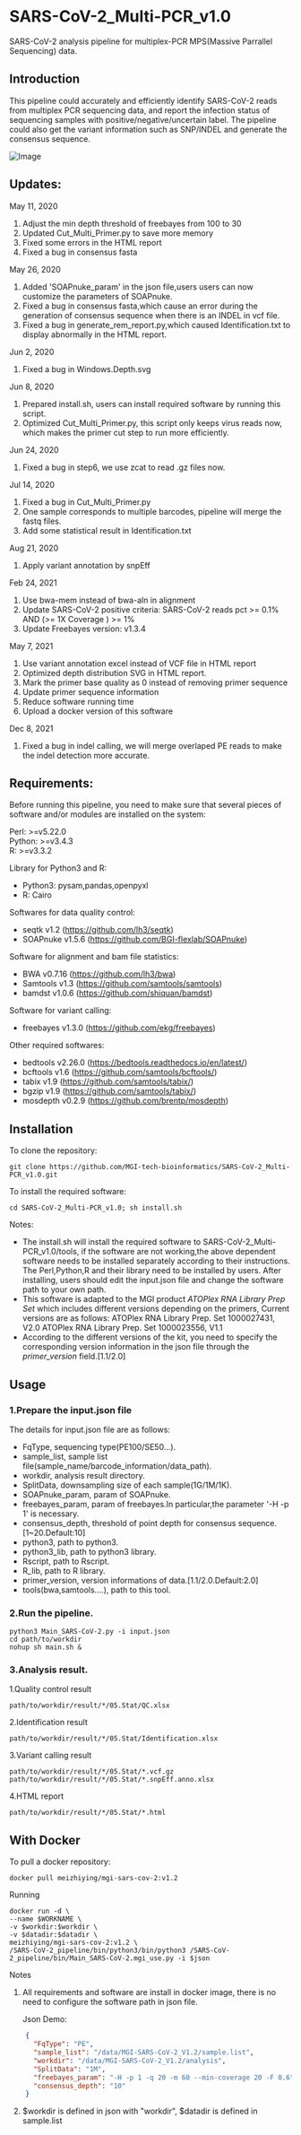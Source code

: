 # SARS-CoV-2_Multi-PCR_v1.0
SARS-CoV-2 analysis pipeline for multiplex-PCR MPS(Massive Parrallel Sequencing) data.

## Introduction
This pipeline could accurately and efficiently identify SARS-CoV-2 reads from multiplex PCR sequencing data, and report the infection status of sequencing samples with positive/negative/uncertain label. The pipeline could also get the variant information such as SNP/INDEL and generate the consensus sequence.

![Image](https://github.com/MGI-tech-bioinformatics/SARS-CoV-2_Multi-PCR_v1.0/blob/master/Pipeline.png)

## Updates:
May 11, 2020
1. Adjust the min depth threshold of freebayes from 100 to 30  
2. Updated Cut_Multi_Primer.py to save more memory  
3. Fixed some errors in the HTML report
4. Fixed a bug in consensus fasta

May 26, 2020
1. Added 'SOAPnuke_param' in the json file,users users can now customize the parameters of SOAPnuke.  
2. Fixed a bug in consensus fasta,which cause an error during the generation of consensus sequence when there is an INDEL in vcf file.  
3. Fixed a bug in generate_rem_report.py,which caused Identification.txt to display abnormally in the HTML report.  

Jun 2, 2020
1. Fixed a bug in Windows.Depth.svg

Jun 8, 2020
1. Prepared install.sh, users can install required software by running this script.  
2. Optimized Cut_Multi_Primer.py, this script only keeps virus reads now, which makes the primer cut step to run more efficiently.  

Jun 24, 2020
1. Fixed a bug in step6, we use zcat to read .gz files now.  

Jul 14, 2020
1. Fixed a bug in Cut_Multi_Primer.py
2. One sample corresponds to multiple barcodes, pipeline will merge the fastq files.  
3. Add some statistical result in Identification.txt

Aug 21, 2020
1. Apply variant annotation by snpEff  

Feb 24, 2021
1. Use bwa-mem instead of bwa-aln in alignment 
2. Update SARS-CoV-2 positive criteria: SARS-CoV-2 reads pct >= 0.1% AND (>= 1X Coverage ) >= 1% 
3. Update Freebayes version: v1.3.4

May 7, 2021
1. Use variant annotation excel instead of VCF file in HTML report
2. Optimized depth distribution SVG in HTML report.
3. Mark the primer base quality as 0 instead of removing primer sequence
4. Update primer sequence information
5. Reduce software running time
6. Upload a docker version of this software

Dec 8, 2021
1. Fixed a bug in indel calling, we will merge overlaped PE reads to make the indel detection more accurate.

## Requirements:
Before running this pipeline, you need to make sure that several pieces of software and/or modules are installed on the system:  

Perl: >=v5.22.0  
Python: >=v3.4.3  
R: >=v3.3.2

Library for Python3 and R:  
* Python3: pysam,pandas,openpyxl  
* R: Cairo

Softwares for data quality control:  
* seqtk v1.2 (https://github.com/lh3/seqtk)
* SOAPnuke v1.5.6 (https://github.com/BGI-flexlab/SOAPnuke)  

Software for alignment and bam file statistics:
* BWA v0.7.16 (https://github.com/lh3/bwa)
* Samtools v1.3 (https://github.com/samtools/samtools)
* bamdst v1.0.6 (https://github.com/shiquan/bamdst)  

Software for variant calling:  
* freebayes v1.3.0 (https://github.com/ekg/freebayes)  

Other required softwares:  
* bedtools v2.26.0 (https://bedtools.readthedocs.io/en/latest/)
* bcftools v1.6 (https://github.com/samtools/bcftools/)
* tabix v1.9 (https://github.com/samtools/tabix/)
* bgzip v1.9 (https://github.com/samtools/tabix/)
* mosdepth v0.2.9 (https://github.com/brentp/mosdepth)

## Installation

To clone the repository:

    git clone https://github.com/MGI-tech-bioinformatics/SARS-CoV-2_Multi-PCR_v1.0.git

To install the required software:

    cd SARS-CoV-2_Multi-PCR_v1.0; sh install.sh


Notes: 
* The install.sh will install the required software to SARS-CoV-2_Multi-PCR_v1.0/tools, if the software are not working,the above dependent software needs to be installed separately according to their instructions. The Perl,Python,R and their library need to be installed by users. After installing, users should edit the input.json file and change the software path to your own path. 
* This software is adapted to the MGI product *ATOPlex RNA Library Prep Set* which includes different versions depending on the primers, Current versions are as follows: 
  ATOPlex RNA Library Prep. Set 1000027431, V2.0 
  ATOPlex RNA Library Prep. Set 1000023556, V1.1 
* According to the different versions of the kit, you need to specify the corresponding version information in the json file through the *primer_version* field.[1.1/2.0]


## Usage
### 1.Prepare the input.json file
The details for input.json file are as follows:
* FqType, sequencing type(PE100/SE50...). 
* sample_list, sample list file(sample_name/barcode_information/data_path).  
* workdir, analysis result directory.  
* SplitData, downsampling size of each sample(1G/1M/1K). 
* SOAPnuke_param, param of SOAPnuke.
* freebayes_param, param of freebayes.In particular,the parameter '-H -p 1' is necessary. 
* consensus_depth, threshold of point depth for consensus sequence.[1~20.Default:10] 
* python3, path to python3. 
* python3_lib, path to python3 library. 
* Rscript, path to Rscript. 
* R_lib, path to R library. 
* primer_version, version informations of data.[1.1/2.0.Default:2.0]
* tools(bwa,samtools....), path to this tool. 

### 2.Run the pipeline.
```
python3 Main_SARS-CoV-2.py -i input.json 
cd path/to/workdir
nohup sh main.sh &
```
### 3.Analysis result.
1.Quality control result
```
path/to/workdir/result/*/05.Stat/QC.xlsx
```
2.Identification result
```
path/to/workdir/result/*/05.Stat/Identification.xlsx
```
3.Variant calling result
```
path/to/workdir/result/*/05.Stat/*.vcf.gz
path/to/workdir/result/*/05.Stat/*.snpEff.anno.xlsx
```
4.HTML report
```
path/to/workdir/result/*/05.Stat/*.html
```
## With Docker

To pull a docker repository:  

    docker pull meizhiying/mgi-sars-cov-2:v1.2

Running  

	docker run -d \
	--name $WORKNAME \
	-v $workdir:$workdir \
	-v $datadir:$datadir \
	meizhiying/mgi-sars-cov-2:v1.2 \
	/SARS-CoV-2_pipeline/bin/python3/bin/python3 /SARS-CoV-2_pipeline/bin/Main_SARS-CoV-2.mgi_use.py -i $json

Notes
1. All requirements and software are install in docker image, there is no need to configure the software path in json file.  

	Json Demo: 
```json
    {
      "FqType": "PE", 
      "sample_list": "/data/MGI-SARS-CoV-2_V1.2/sample.list", 
      "workdir": "/data/MGI-SARS-CoV-2_V1.2/analysis", 
      "SplitData": "1M", 
      "freebayes_param": "-H -p 1 -q 20 -m 60 --min-coverage 20 -F 0.6", 
      "consensus_depth": "10" 
    }
```
2. $workdir is defined in json with "workdir", $datadir is defined in sample.list
